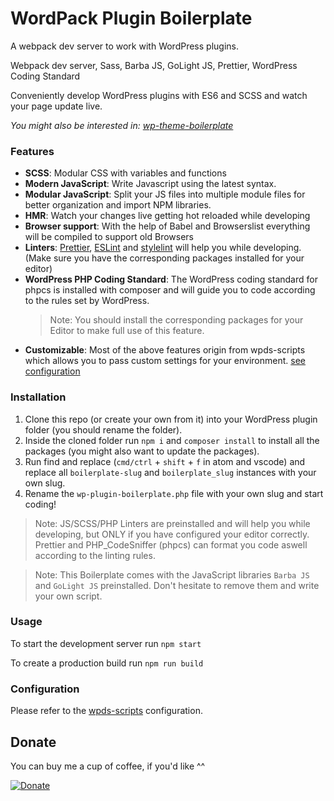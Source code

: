 # WordPack Plugin Boilerplate

A webpack dev server to work with WordPress plugins.

Webpack dev server, Sass, Barba JS, GoLight JS, Prettier, WordPress Coding Standard

Conveniently develop WordPress plugins with ES6 and SCSS and watch your page update live.

_You might also be interested in: [wp-theme-boilerplate](https://github.com/josias-r/wp-theme-boilerplate)_

### Features

- **SCSS**: Modular CSS with variables and functions
- **Modern JavaScript**: Write Javascript using the latest syntax.
- **Modular JavaScript**: Split your JS files into multiple module files for better organization and import NPM libraries.
- **HMR**: Watch your changes live getting hot reloaded while developing
- **Browser support**: With the help of Babel and Browserslist everything will be compiled to support old Browsers
- **Linters**: [Prettier](https://prettier.io/), [ESLint](https://eslint.org/) and [stylelint](https://stylelint.io/) will help you while developing. (Make sure you have the corresponding packages installed for your editor)
- **WordPress PHP Coding Standard**: The WordPress coding standard for phpcs is installed with composer and will guide you to code according to the rules set by WordPress.
  > Note: You should install the corresponding packages for your Editor to make full use of this feature.
- **Customizable**: Most of the above features origin from wpds-scripts which allows you to pass custom settings for your environment. [see configuration](#configuration)

### Installation

1. Clone this repo (or create your own from it) into your WordPress plugin folder (you should rename the folder).
2. Inside the cloned folder run `npm i` and `composer install` to install all the packages (you might also want to update the packages).
3. Run find and replace (`cmd/ctrl` + `shift` + `f` in atom and vscode) and replace all `boilerplate-slug` and `boilerplate_slug` instances with your own slug.
4. Rename the `wp-plugin-boilerplate.php` file with your own slug and start coding!

> Note: JS/SCSS/PHP Linters are preinstalled and will help you while developing, but ONLY if you have configured your editor correctly. Prettier and PHP_CodeSniffer (phpcs) can format you code aswell according to the linting rules.

> Note: This Boilerplate comes with the JavaScript libraries `Barba JS` and `GoLight JS` preinstalled. Don't hesitate to remove them and write your own script.

### Usage

To start the development server run `npm start`

To create a production build run `npm run build`

### Configuration

Please refer to the [wpds-scripts](https://github.com/josias-r/wpds-scripts/blob/master/README.md#cli-configuration) configuration.

## Donate

You can buy me a cup of coffee, if you'd like ^^

[![Donate](https://www.paypalobjects.com/en_US/CH/i/btn/btn_donateCC_LG.gif)](https://www.paypal.com/cgi-bin/webscr?cmd=_s-xclick&hosted_button_id=AXJFXBX8XLYXQ&source=url)
